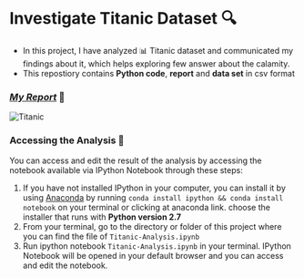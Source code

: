 # Investigate Titanic Dataset :mag:

* In this project, I have analyzed :bar_chart: Titanic dataset and communicated my findings about it, which helps exploring few answer about the calamity.
* This repostiory contains **Python code**, **report** and **data set** in csv format

### _[My Report](https://ashish25.github.io/P2-InvestigateTitanic/)_ :link:
![Titanic](http://static.bbc.co.uk/history/img/ic/640/images/resources/histories/titanic.jpg)

### Accessing the Analysis :key:

You can access and edit the result of the analysis by accessing the notebook available via IPython Notebook through these steps:

1. If you have not installed IPython in your computer, you can install it by using [Anaconda](https://docs.continuum.io/anaconda/install) by running `conda install ipython && conda install notebook` on your terminal or clicking at anaconda link. choose the installer that runs with **Python version 2.7**
2. From your terminal, go to the directory or folder of this project where you can find the file of `Titanic-Analysis.ipynb`
3. Run ipython notebook `Titanic-Analysis.ipynb` in your terminal. IPython Notebook will be opened in your default browser and you can access and edit the notebook.
